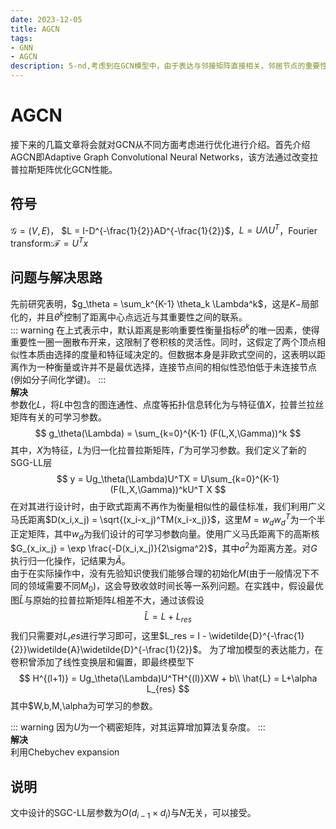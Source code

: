 ```yaml
---
date: 2023-12-05
title: AGCN
tags:
- GNN
- AGCN
description: 5-nd,考虑到在GCN模型中，由于表达与邻接矩阵直接相关，邻居节点的重要性由中心节点一圈一圈向外散布，这限制了卷积核的flexibility。这里考虑通过学习广义马氏距离替代邻接矩阵，实现对拉普拉斯矩阵的参数化设计，增加模型的表达能力。参考Adaptive Graph Convolutional Neural Networks。
---
```

# AGCN
接下来的几篇文章将会就对GCN从不同方面考虑进行优化进行介绍。首先介绍AGCN即Adaptive Graph Convolutional Neural Networks，该方法通过改变拉普拉斯矩阵优化GCN性能。
## 符号
$\mathscr{G} = (V,E)$， $L = I-D^{-\frac{1}{2}}AD^{-\frac{1}{2}}$，$L = U\Lambda U^T$，Fourier transform:$\mathscr{F} = U^Tx$
## 问题与解决思路
先前研究表明，$g_\theta = \sum_k^{K-1} \theta_k \Lambda^k$，这是$K-$局部化的，并且$\theta^k$控制了距离中心点远近与其重要性之间的联系。    
::: warning
在上式表示中，默认距离是影响重要性衡量指标$\theta^k$的唯一因素，使得重要性一圈一圈散布开来，这限制了卷积核的灵活性。同时，这假定了两个顶点相似性本质由选择的度量和特征域决定的。但数据本身是非欧式空间的，这表明以距离作为一种衡量或许并不是最优选择，连接节点间的相似性恐怕低于未连接节点(例如分子间化学键)。
:::    
**解决**    
参数化$L$，将$L$中包含的图连通性、点度等拓扑信息转化为与特征值$X$，拉普兰拉丝矩阵有关的可学习参数。
$$
g_\theta(\Lambda) = \sum_{k=0}^{K-1} (F(L,X,\Gamma))^k
$$
其中，$X$为特征，$L$为归一化拉普拉斯矩阵，$\Gamma$为可学习参数。我们定义了新的SGG-LL层
$$
y = Ug_\theta(\Lambda)U^TX = U\sum_{k=0}^{K-1} (F(L,X,\Gamma))^kU^T X
$$
在对其进行设计时，由于欧式距离不再作为衡量相似性的最佳标准，我们利用广义马氏距离$D(x_i,x_j) = \sqrt{(x_i-x_j)^TM(x_i-x_j)}$，这里$M = w_dw_d^T$为一个半正定矩阵，其中$w_d$为我们设计的可学习参数向量。使用广义马氏距离下的高斯核$G_{x_ix_j} = \exp \frac{-D(x_i,x_j)}{2\sigma^2}$，其中$\sigma^2$为距离方差。对$G$执行归一化操作，记结果为$\widetilde{A}$。    
由于在实际操作中，没有先验知识使我们能够合理的初始化$M$(由于一般情况下不同的领域需要不同$M_0$)，这会导致收敛时间长等一系列问题。在实践中，假设最优图$\hat{L}$与原始的拉普拉斯矩阵$L$相差不大，通过该假设
$$
\hat{L} = L + L_{res}
$$
我们只需要对$L_res$进行学习即可，这里$L_res = I - \widetilde{D}^{-\frac{1}{2}}\widetilde{A}\widetilde{D}^{-\frac{1}{2}}$。
为了增加模型的表达能力，在卷积曾添加了线性变换层和偏置，即最终模型下
$$
H^{(l+1)} = Ug_\theta(\Lambda)U^TH^{(l)}XW + b\\
\hat{L} = L+\alpha L_{res}
$$
其中$W,b,M,\alpha为可学习的参数。

::: warning
因为$U$为一个稠密矩阵，对其运算增加算法复杂度。
:::    
**解决**    
利用Chebychev expansion

## 说明
文中设计的SGC-LL层参数为$O(d_{i-1}\times d_i)$与$N$无关，可以接受。

